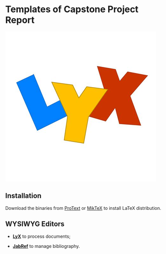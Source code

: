 
# Templates of Capstone Project Report 

![LyX](LyX.png)

## Installation

Download the binaries from [ProText](https://www.tug.org/protext/) or [MikTeX](https://miktex.org/) to install LaTeX distribution.

## WYSIWYG Editors

- [**LyX**](http://www.lyx.org/ "Link to LyX") to process documents;

- [**JabRef**](http://www.jabref.org/ "Link to JabRef") to manage bibliography.
